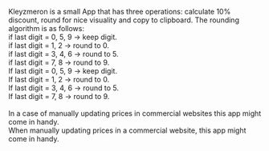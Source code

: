 Kleyzmeron is a small App that has three operations: calculate 10% discount, round for nice visuality and copy to clipboard.
  The rounding algorithm is as follows:
 <BR>if last digit = 0, 5, 9 -> keep digit.
 <BR>if last digit = 1, 2 -> round to 0.
 <BR>if last digit = 3, 4, 6 -> round to 5.
 <BR>if last digit = 7, 8 -> round to 9.
 <BR>If last digit = 0, 5, 9 -> keep digit.
 <BR>If last digit = 1, 2 -> round to 0.
 <BR>If last digit = 3, 4, 6 -> round to 5.
 <BR>If last digit = 7, 8 -> round to 9.
 <BR> 
 <BR>In a case of manually updating prices in commercial websites this app might come in handy.
 <BR>When manually updating prices in a commercial website, this app might come in handy.
